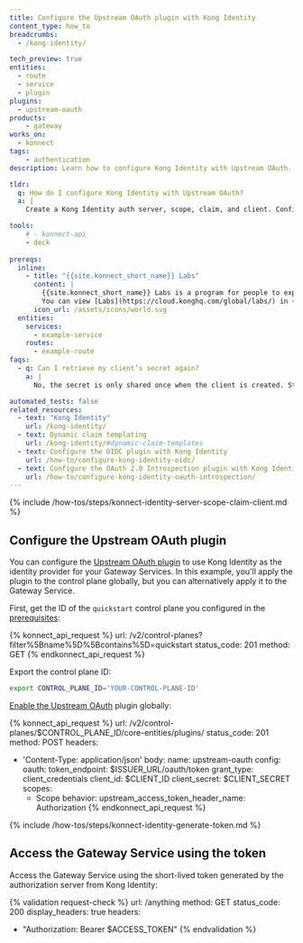 ```yaml
---
title: Configure the Upstream OAuth plugin with Kong Identity
content_type: how_to
breadcrumbs:
  - /kong-identity/

tech_preview: true
entities:
  - route
  - service
  - plugin
plugins:
  - upstream-oauth
products:
    - gateway
works_on:
  - konnect
tags:
    - authentication
description: Learn how to configure Kong Identity with Upstream OAuth.

tldr: 
  q: How do I configure Kong Identity with Upstream OAuth?
  a: | 
    Create a Kong Identity auth server, scope, claim, and client. Configure the OIDC plugin with your token endpoint, client ID, client secret, and scope. Generate a client token by sending a POST request to `$ISSUER_URL/oauth/token` and use the access token in a header when you send a request to the Gateway Service.

tools:
    # - konnect-api
    - deck
  
prereqs:
  inline: 
    - title: "{{site.konnect_short_name}} Labs"
      content: |
        {{site.konnect_short_name}} Labs is a program for people to experiment with early-stage {{site.konnect_short_name}} experiences. Kong Identity can be opted in through {{site.konnect_short_name}} Labs. 
        You can view [Labs](https://cloud.konghq.com/global/labs/) in {{site.konnect_short_name}} 
      icon_url: /assets/icons/world.svg
  entities:
    services:
      - example-service
    routes:
      - example-route
faqs:
  - q: Can I retrieve my client’s secret again?
    a: |
      No, the secret is only shared once when the client is created. Store it securely.

automated_tests: false
related_resources:
  - text: "Kong Identity"
    url: /kong-identity/
  - text: Dynamic claim templating
    url: /kong-identity/#dynamic-claim-templates
  - text: Configure the OIDC plugin with Kong Identity
    url: /how-to/configure-kong-identity-oidc/
  - text: Configure the OAuth 2.0 Introspection plugin with Kong Identity
    url: /how-to/configure-kong-identity-oauth-introspection/
---
```


{% include /how-tos/steps/konnect-identity-server-scope-claim-client.md %}

## Configure the Upstream OAuth plugin

You can configure the [Upstream OAuth plugin](/plugins/upstream-oauth/) to use Kong Identity as the identity provider for your Gateway Services. In this example, you'll apply the plugin to the control plane globally, but you can alternatively apply it to the Gateway Service.

First, get the ID of the `quickstart` control plane you configured in the [prerequisites](#kong-konnect):

<!--vale off-->
{% konnect_api_request %}
url: /v2/control-planes?filter%5Bname%5D%5Bcontains%5D=quickstart
status_code: 201
method: GET
{% endkonnect_api_request %}
<!--vale on-->

Export the control plane ID:
```sh
export CONTROL_PLANE_ID='YOUR-CONTROL-PLANE-ID'
```

[Enable the Upstream OAuth](/api/konnect/control-planes-config/v2/#/operations/create-plugin) plugin globally:
<!--vale off-->
{% konnect_api_request %}
url: /v2/control-planes/$CONTROL_PLANE_ID/core-entities/plugins/
status_code: 201
method: POST
headers:
  - 'Content-Type: application/json'
body:
  name: upstream-oauth
  config:
    oauth:
      token_endpoint: $ISSUER_URL/oauth/token
      grant_type: client_credentials
      client_id: $CLIENT_ID
      client_secret: $CLIENT_SECRET
      scopes:
      - Scope
    behavior:
      upstream_access_token_header_name: Authorization
{% endkonnect_api_request %}
<!--vale on-->

{% include /how-tos/steps/konnect-identity-generate-token.md %}

## Access the Gateway Service using the token 
Access the Gateway Service using the short-lived token generated by the authorization server from Kong Identity:

{% validation request-check %}
url: /anything
method: GET
status_code: 200
display_headers: true
headers:
  - "Authorization: Bearer $ACCESS_TOKEN"
{% endvalidation %}

